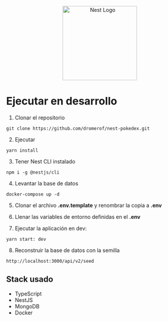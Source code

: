 <p align="center">
  <a href="http://nestjs.com/" target="blank"><img src="https://nestjs.com/img/logo-small.svg" width="200" alt="Nest Logo" /></a>
</p>

# Ejecutar en desarrollo

1. Clonar el repositorio
```
git clone https://github.com/dromerof/nest-pokedex.git
```

2. Ejecutar 
``` 
yarn install
``` 

3. Tener Nest CLI instalado
``` 
npm i -g @nestjs/cli
``` 

4. Levantar la base de datos
``` 
docker-compose up -d
```

5. Clonar el archivo __.env.template__ y renombrar la copia a __.env__

6. Llenar las variables de entorno definidas en el __.env__

7. Ejecutar la aplicación en dev: 
```
yarn start: dev
```

8. Reconstruir la base de datos con la semilla
```
http://localhost:3000/api/v2/seed
```

## Stack usado  
* TypeScript
* NestJS
* MongoDB
* Docker